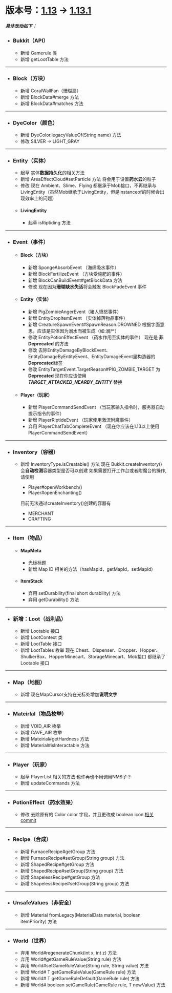 # 版本号：[1.13](https://hub.spigotmc.org/stash/projects/SPIGOT/repos/bukkit/commits/7731ecdea45210a641cedc66d7ef91a8176e3cfc) -> [1.13.1](https://hub.spigotmc.org/stash/projects/SPIGOT/repos/bukkit/commits/23c1a2ba03b96b52f69a93e07706f9ccc33fd683)
##### 具体改动如下：

- ### Bukkit（API）
  - 新增 Gamerule 类
  - 新增 getLootTable 方法

---
- ### Block（方块）
  - 新增 CoralWallFan（珊瑚扇）
  - 新增 BlockData#merge 方法
  - 新增 BlockData#matches 方法
  
---
- ### DyeColor（颜色）
  - 新增 DyeColor.legacyValueOf(String name) 方法
  - 修改 SILVER -> LIGHT_GRAY

---
- ### Entity（实体）
  - 起草 实体**数据持久化**的相关方法
  - 新增 AreaEffectCloud#setParticle 方法 将会用于设置**药水云**的粒子
  - 修改 现在 Ambient、Slime、Flying 都继承于Mob接口，不再继承与LivingEntity（虽然Mob继承于LivingEntity，但是instanceof的时候会出现效率上的问题）
  - #### LivingEntity
    - 起草 isRiptiding 方法 

---
- ### Event（事件）
  - #### Block（方块）
    - 新增 SpongeAbsorbEvent （海绵吸水事件）
    - 新增 BlockFertilizeEvent （方块受施肥的事件）
    - 新增 BlockCanBuildEvent#getBlockData 方法
    - 修改 现在因为**珊瑚缺水失活**将会触发 BlockFadeEvent 事件
  - #### Entity（实体）
    - 新增 PigZombieAngerEvent（猪人愤怒事件）
    - 新增 EntityDropItemEvent （实体掉落物品事件）
    - 新增 CreatureSpawnEvent#SpawnReason.DROWNED
      根据字面意思，应该是实体因为溺水而被生成（如:溺尸）
    - 修改 EntityPotionEffectEvent （药水作用至实体的事件）
      现在是 **非 Deprecated** 的方法
    - 修改 去除EntityDamageByBlockEvent、EntityDamageByEntityEvent、EntityDamageEvent里构造器的**Deprecated**标签
    - 修改 EntityTargetEvent.TargetReason#PIG_ZOMBIE_TARGET 为**Deprecated** 现在你应该使用 ***TARGET_ATTACKED_NEARBY_ENTITY*** 替换
  - #### Player（玩家）
    - 新增 PlayerCommandSendEvent （当玩家输入指令时，服务器自动提示指令的事件）
    - 新增 PlayerRiptideEvent （玩家使用激流附魔事件）
    - 弃用 PlayerChatTabCompleteEvent （现在你应该在1.13以上使用PlayerCommandSendEvent）

---
- ### Inventory（容器）
  - 新增 InventoryType.isCreatable() 方法
    现在 Bukkit.createInventory() 会**自动检测**容器类型是否可以创建
    如果需要打开工作台或者附魔台的操作, 请使用
      - Player#openWorkbench() 
      - Player#openEnchanting()

    目前无法通过createInventory()创建的容器有
      - MERCHANT
      - CRAFTING
      
---
- ### Item（物品）
  - #### MapMeta
    - 光标标题
    - 新增 Map ID 相关的方法（hasMapId，getMapId，setMapId）
  - #### ItemStack
    - 弃用 setDurability(final short durability) 方法
    - 弃用 getDurability() 方法

--- 
- ### 新增：Loot（战利品）
  - 新增 Lootable 接口
  - 新增 LootContext 类
  - 新增 LootTable 接口
  - 新增 LootTables 枚举
  现在 Chest、Dispenser、Dropper、Hopper、ShulkerBox、HopperMinecart、StorageMinecart、Mob接口 都继承了 Lootable 接口

---
- ### Map（地图）
  - 新增 现在MapCursor支持在光标处增加**说明文字**
  
---
- ### Mateirlal（物品枚举）
  - 新增 VOID_AIR 枚举
  - 新增 CAVE_AIR 枚举
  - 新增 Mateirial#getHardness 方法
  - 新增 Material#isInteractable 方法

---
- ### Player（玩家）
  - 起草 PlayerList 相关的方法 ~~也许再也不用调用NMS了？~~
  - 新增 updateCommands 方法

---
- ### PotionEffect（药水效果）
  - 修改 去除原有的 Color color 字段，并且更改成 boolean icon
    [相关commit](https://hub.spigotmc.org/stash/projects/SPIGOT/repos/bukkit/commits/e07c38325891cfaf6915881b4998c39b830ab6ea)

---
- ### Recipe（合成）
  - 新增 FurnaceRecipe#getGroup 方法
  - 新增 FurnaceRecipe#setGroup(String group) 方法
  - 新增 ShapedRecipe#getGroup 方法
  - 新增 ShapedRecipe#setGroup(String group) 方法
  - 新增 ShapelessRecipe#getGroup 方法
  - 新增 ShapelessRecipe#setGroup(String group) 方法

---
- ### UnsafeValues（非安全）
  - 新增 Material fromLegacy(MaterialData material, boolean itemPriority) 方法

---
- ### World（世界）
  - 弃用 World#regenerateChunk(int x, int z) 方法
  - 弃用 World#getGameRuleValue(String rule) 方法
  - 弃用 World#setGameRuleValue(String rule, String value) 方法
  - 新增 World#<T> T getGameRuleValue(GameRule<T> rule) 方法
  - 新增 World#<T> T getGameRuleDefault(GameRule<T> rule) 方法
  - 新增 World#<T> boolean setGameRule(GameRule<T> rule, T newValue) 方法
